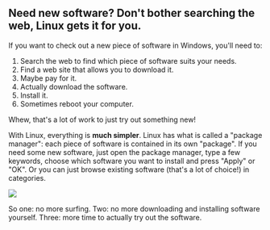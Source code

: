 

<div id="corps">

<h2>Need new software? Don't bother searching the web, Linux gets it for you.</h2>

If you want to check out a new piece of software in Windows, you'll 
need to:

<ol>
<li>Search the web to find which piece of software suits your needs.</li>
<li>Find a web site that allows you to download it.</li>
<li>Maybe pay for it.</li>
<li>Actually download the software.</li>
<li>Install it.</li>
<li>Sometimes reboot your computer.</li>
</ol>

Whew, that's a lot of work to just try out something new!

With Linux, everything is <b>much simpler</b>. Linux has what is 
called a "package manager": each piece of software is contained in its 
own "package". If you need some new software, just open the package 
manager, type a few keywords, choose which software you want to install 
and press "Apply" or "OK". Or you can just browse existing software 
(that's a lot of choice!) in categories.

<img src="Images/synaptic.png" />

So one: no more surfing. Two: no more downloading and installing 
software yourself. Three: more time to actually try out the software.

</div>


